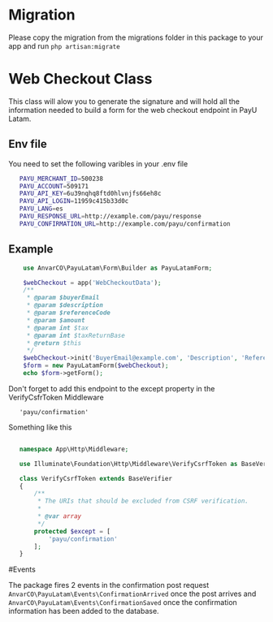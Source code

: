 # Migration

Please copy the migration from the migrations folder in this package to your app and run `php artisan:migrate`

# Web Checkout Class

This class will alow you to generate the signature and will hold all the information needed to build a form for the web checkout endpoint in PayU Latam.

 ## Env file

 You need to set the following varibles in your .env file

 ```bash
    PAYU_MERCHANT_ID=500238
    PAYU_ACCOUNT=509171
    PAYU_API_KEY=6u39nqhq8ftd0hlvnjfs66eh8c
    PAYU_API_LOGIN=11959c415b33d0c
    PAYU_LANG=es
    PAYU_RESPONSE_URL=http://example.com/payu/response
    PAYU_CONFIRMATION_URL=http://example.com/payu/confirmation
 ```

 ## Example

 ```php
     use AnvarCO\PayuLatam\Form\Builder as PayuLatamForm;

     $webCheckout = app('WebCheckoutData');
     /**
      * @param $buyerEmail
      * @param $description
      * @param $referenceCode
      * @param $amount
      * @param int $tax
      * @param int $taxReturnBase
      * @return $this
      */
     $webCheckout->init('BuyerEmail@example.com', 'Description', 'Reference', 35000, 0, 0)->process();
     $form = new PayuLatamForm($webCheckout);
     echo $form->getForm();
 ```
 Don't forget to add this endpoint to the except property in the VerifyCsfrToken Middleware

 ```
    'payu/confirmation'
 ```

 Something like this

 ```php

    namespace App\Http\Middleware;

    use Illuminate\Foundation\Http\Middleware\VerifyCsrfToken as BaseVerifier;

    class VerifyCsrfToken extends BaseVerifier
    {
        /**
         * The URIs that should be excluded from CSRF verification.
         *
         * @var array
         */
        protected $except = [
            'payu/confirmation'
        ];
    }

 ```

 #Events

 The package fires 2 events in the confirmation post request `AnvarCO\PayuLatam\Events\ConfirmationArrived` once the post arrives and `AnvarCO\PayuLatam\Events\ConfirmationSaved` once the confirmation information has been added to the database.

